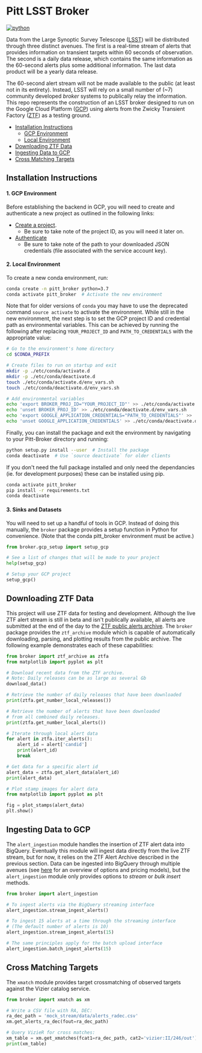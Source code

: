 # Pitt LSST Broker

[![python](https://img.shields.io/badge/python-3.7-g.svg)]()

Data from the Large Synoptic Survey Telescope ([LSST](https://www.lsst.org)) will be distributed through three distinct avenues. The first is a real-time stream of alerts that provides information on transient targets within 60 seconds of observation. The second is a daily data release, which contains the same information as the 60-second alerts plus some additional information. The last data product will be a yearly data release.

The 60-second alert stream will not be made available to the public (at least not in its entirety). Instead, LSST will rely on a small number of (~7) community developed *broker* systems to publically relay the information. This repo represents the construction of an LSST broker designed to run on the Google Cloud Platform ([GCP](https://cloud.google.com)) using alerts from the Zwicky Transient Factory ([ZTF](https://www.ztf.caltech.edu)) as a testing ground.



- [Installation Instructions](#installation-instructions)
  - [GCP Environment](#gcp-environment)
  - [Local Environment](#local-environment)
- [Downloading ZTF Data](#downloading-ztf-data)
- [Ingesting Data to GCP](#ingesting-data-to-gcp)
- [Cross Matching Targets](#cross-matching-targets)



## Installation Instructions

#### 1. GCP Environment

Before establishing the backend in GCP, you will need to create and authenticate a new project as outlined in the following links:
- [Create a project](https://cloud.google.com/resource-manager/docs/creating-managing-projects).
    - Be sure to take note of the project ID, as you will need it later on.
- [Authenticate](https://cloud.google.com/docs/authentication/getting-started)
    - Be sure to take note of the path to your downloaded JSON credentials (file associated with the service account key).

#### 2. Local Environment

To create a new conda environment, run:

```bash
conda create -n pitt_broker python=3.7
conda activate pitt_broker  # Activate the new environment
```

Note that for older versions of `conda` you may have to use the deprecated command `source activate` to activate the environment. While still in the new environment, the next step is to set the GCP project ID and credential path as environmental variables. This can be achieved by running the following after replacing `YOUR_PROJECT_ID` and `PATH_TO_CREDENTIALS` with the appropriate value:

```bash
# Go to the environment's home directory
cd $CONDA_PREFIX

# Create files to run on startup and exit
mkdir -p ./etc/conda/activate.d
mkdir -p ./etc/conda/deactivate.d
touch ./etc/conda/activate.d/env_vars.sh
touch ./etc/conda/deactivate.d/env_vars.sh

# Add environmental variables
echo 'export BROKER_PROJ_ID="YOUR_PROJECT_ID"' >> ./etc/conda/activate.d/env_vars.sh
echo 'unset BROKER_PROJ_ID' >> ./etc/conda/deactivate.d/env_vars.sh
echo 'export GOOGLE_APPLICATION_CREDENTIALS="PATH_TO_CREDENTIALS"' >> ./etc/conda/activate.d/env_vars.sh
echo 'unset GOOGLE_APPLICATION_CREDENTIALS' >> ./etc/conda/deactivate.d/env_vars.sh
```

Finally, you can install the package and exit the environment by navigating to your Pitt-Broker directory and running:

```bash
python setup.py install --user  # Install the package
conda deactivate  # Use `source deactivate` for older clients
```

If you don't need the full package installed and only need the dependancies (ie. for development purposes) these can be installed using pip.

```bash
conda activate pitt_broker
pip install -r requirements.txt
conda deactivate
```



#### 3. Sinks and Datasets

You will need to set up a handful of tools in GCP. Instead of doing this manually, the `broker` package provides a setup function in Python for convenience. (Note that the conda pitt_broker environment must be active.)

```python
from broker.gcp_setup import setup_gcp

# See a list of changes that will be made to your project
help(setup_gcp)

# Setup your GCP project
setup_gcp()
```



## Downloading ZTF Data

This project will use ZTF data for testing and development. Although the live ZTF alert stream is still in beta and isn't publically available, all alerts are submitted at the end of the day to the [ZTF public alerts archive](https://ztf.uw.edu/alerts/public/). The `broker` package provides the `ztf_archive` module which is capable of automatically downloading, parsing, and plotting results from the public archive. The following example demonstrates each of these capabilities:

```python
from broker import ztf_archive as ztfa
from matplotlib import pyplot as plt

# Download recent data from the ZTF archive.
# Note: Daily releases can be as large as several Gb
download_data()

# Retrieve the number of daily releases that have been downloaded
print(ztfa.get_number_local_releases())

# Retrieve the number of alerts that have been downloaded
# from all combined daily releases.
print(ztfa.get_number_local_alerts())

# Iterate through local alert data
for alert in ztfa.iter_alerts():
    alert_id = alert['candid']
    print(alert_id)
    break

# Get data for a specific alert id
alert_data = ztfa.get_alert_data(alert_id)
print(alert_data)

# Plot stamp images for alert data
from matplotlib import pyplot as plt

fig = plot_stamps(alert_data)
plt.show()
```



## Ingesting Data to GCP

The `alert_ingestion` module handles the insertion of ZTF alert data into BigQuery. Eventually this module will ingest data directly from the live ZTF stream, but for now, it relies on the ZTF Alert Archive described in the previous section. Data can be ingested into BigQuery through multiple avenues (see [here](https://cloud.google.com/bigquery/docs/loading-data) for an overview of options and pricing models), but the `alert_ingestion` module only provides options to *stream* or *bulk insert* methods.

```python
from broker import alert_ingestion

# To ingest alerts via the BigQuery streaming interface
alert_ingestion.stream_ingest_alerts()

# To ingest 15 alerts at a time through the streaming interface
# (The default number of alerts is 10)
alert_ingestion.stream_ingest_alerts(15)

# The same principles apply for the batch upload interface
alert_ingestion.batch_ingest_alerts(15)
```



## Cross Matching Targets

The `xmatch` module provides target crossmatching of observed targets against the Vizier catalog service.

```python
from broker import xmatch as xm

# Write a CSV file with RA, DEC:
ra_dec_path = 'mock_stream/data/alerts_radec.csv'
xm.get_alerts_ra_dec(fout=ra_dec_path)

# Query VizieR for cross matches:
xm_table = xm.get_xmatches(fcat1=ra_dec_path, cat2='vizier:II/246/out')
print(xm_table)
```
